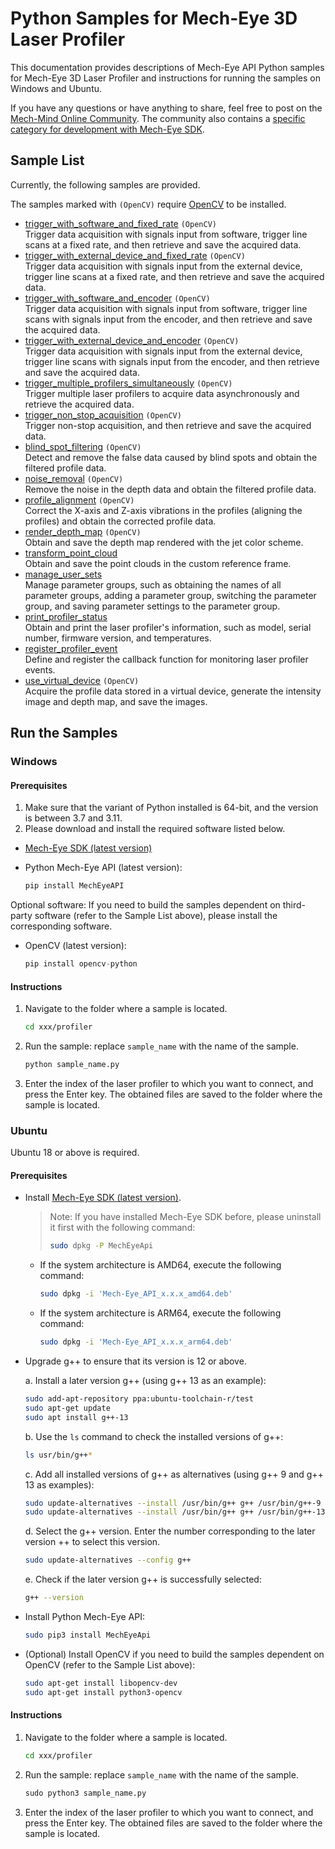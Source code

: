 # Python Samples for Mech-Eye 3D Laser Profiler

This documentation provides descriptions of Mech-Eye API Python samples for Mech-Eye 3D Laser Profiler and instructions for running the samples on Windows and Ubuntu.

If you have any questions or have anything to share, feel free to post on the [Mech-Mind Online Community](https://community.mech-mind.com/). The community also contains a [specific category for development with Mech-Eye SDK](https://community.mech-mind.com/c/mech-eye-sdk-development/19).

## Sample List

Currently, the following samples are provided.

The samples marked with `(OpenCV)` require [OpenCV](https://pypi.org/project/opencv-python/) to be installed.  

* [trigger_with_software_and_fixed_rate](https://github.com/MechMindRobotics/mecheye_python_samples/tree/master/profiler/trigger_with_software_and_fixed_rate.py) `(OpenCV)`  
  Trigger data acquisition with signals input from software, trigger line scans at a fixed rate, and then retrieve and save the acquired data.
* [trigger_with_external_device_and_fixed_rate](https://github.com/MechMindRobotics/mecheye_python_samples/tree/master/profiler/trigger_with_external_device_and_fixed_rate.py) `(OpenCV)`  
  Trigger data acquisition with signals input from the external device, trigger line scans at a fixed rate, and then retrieve and save the acquired data.
* [trigger_with_software_and_encoder](https://github.com/MechMindRobotics/mecheye_python_samples/tree/master/profiler/trigger_with_software_and_encoder.py) `(OpenCV)`  
  Trigger data acquisition with signals input from software, trigger line scans with signals input from the encoder, and then retrieve and save the acquired data.
* [trigger_with_external_device_and_encoder](https://github.com/MechMindRobotics/mecheye_python_samples/tree/master/profiler/trigger_with_external_device_and_encoder.py) `(OpenCV)`  
  Trigger data acquisition with signals input from the external device, trigger line scans with signals input from the encoder, and then retrieve and save the acquired data.
* [trigger_multiple_profilers_simultaneously](https://github.com/MechMindRobotics/mecheye_python_samples/tree/master/profiler/trigger_multiple_profilers_simultaneously.py) `(OpenCV)`  
  Trigger multiple laser profilers to acquire data asynchronously and retrieve the acquired data.
* [trigger_non_stop_acquisition](https://github.com/MechMindRobotics/mecheye_csharp_samples/tree/master/profiler/trigger_non_stop_acquisition.py) `(OpenCV)`  
  Trigger non-stop acquisition, and then retrieve and save the acquired data.
* [blind_spot_filtering](https://github.com/MechMindRobotics/mecheye_python_samples/tree/master/profiler/blind_spot_filtering.py) `(OpenCV)`  
  Detect and remove the false data caused by blind spots and obtain the filtered profile data.
* [noise_removal](https://github.com/MechMindRobotics/mecheye_python_samples/tree/master/profiler/noise_removal.py) `(OpenCV)`  
  Remove the noise in the depth data and obtain the filtered profile data.
* [profile_alignment](https://github.com/MechMindRobotics/mecheye_python_samples/tree/master/profiler/profile_alignment.py) `(OpenCV)`  
  Correct the X-axis and Z-axis vibrations in the profiles (aligning the profiles) and obtain the corrected profile data.
* [render_depth_map](https://github.com/MechMindRobotics/mecheye_python_samples/tree/master/profiler/render_depth_map.py) `(OpenCV)`  
    Obtain and save the depth map rendered with the jet color scheme.
* [transform_point_cloud](https://github.com/MechMindRobotics/mecheye_python_samples/tree/master/profiler/transform_point_cloud.py)  
  Obtain and save the point clouds in the custom reference frame.
* [manage_user_sets](https://github.com/MechMindRobotics/mecheye_python_samples/tree/master/profiler/manage_user_sets.py)  
  Manage parameter groups, such as obtaining the names of all parameter groups, adding a parameter group, switching the parameter group, and saving parameter settings to the parameter group.
* [print_profiler_status](https://github.com/MechMindRobotics/mecheye_python_samples/tree/master/profiler/print_profiler_status.py)  
  Obtain and print the laser profiler's information, such as model, serial number, firmware version, and temperatures.
* [register_profiler_event](https://github.com/MechMindRobotics/mecheye_python_samples/tree/master/profiler/register_profiler_event.py)  
  Define and register the callback function for monitoring laser profiler events.
* [use_virtual_device](https://github.com/MechMindRobotics/mecheye_python_samples/tree/master/profiler/use_virtual_device.py) `(OpenCV)`  
  Acquire the profile data stored in a virtual device, generate the intensity image and depth map, and save the images.

## Run the Samples

### Windows

#### Prerequisites

1. Make sure that the variant of Python installed is 64-bit, and the version is between 3.7 and 3.11.
2. Please download and install the required software listed below.

* [Mech-Eye SDK (latest version)](https://downloads.mech-mind.com/?tab=tab-sdk)
* Python Mech-Eye API (latest version):

  ```python
  pip install MechEyeAPI
  ```

Optional software: If you need to build the samples dependent on third-party software (refer to the Sample List above), please install the corresponding software.

* OpenCV (latest version):

  ```python
  pip install opencv-python
  ```

#### Instructions

1. Navigate to the folder where a sample is located.

   ```sh
   cd xxx/profiler
   ```

2. Run the sample: replace ``sample_name`` with the name of the sample.

   ```python
   python sample_name.py
   ```

3. Enter the index of the laser profiler to which you want to connect, and press the Enter key. The obtained files are saved to the folder where the sample is located.

### Ubuntu

Ubuntu 18 or above is required.

#### Prerequisites

* Install [Mech-Eye SDK (latest version)](https://downloads.mech-mind.com/?tab=tab-sdk).

  >Note: If you have installed Mech-Eye SDK before, please uninstall it first with the following command:
  >
  >```bash
  >sudo dpkg -P MechEyeApi
  >```

  * If the system architecture is AMD64, execute the following command:

    ```bash
    sudo dpkg -i 'Mech-Eye_API_x.x.x_amd64.deb'
    ```

  * If the system architecture is ARM64, execute the following command:

    ```bash
    sudo dpkg -i 'Mech-Eye_API_x.x.x_arm64.deb'
    ```

* Upgrade g++ to ensure that its version is 12 or above.

  a. Install a later version g++ (using g++ 13 as an example):

     ```bash
     sudo add-apt-repository ppa:ubuntu-toolchain-r/test
     sudo apt-get update
     sudo apt install g++-13
     ```

  b. Use the `ls` command to check the installed versions of g++:

     ```bash
     ls usr/bin/g++*
     ```

  c. Add all installed versions of g++ as alternatives (using g++ 9 and g++ 13 as examples):

     ```bash
     sudo update-alternatives --install /usr/bin/g++ g++ /usr/bin/g++-9 10
     sudo update-alternatives --install /usr/bin/g++ g++ /usr/bin/g++-13 20
     ```

  d. Select the g++ version. Enter the number corresponding to the later version ++ to select this version.

     ```bash
     sudo update-alternatives --config g++
     ```

  e. Check if the later version g++ is successfully selected:

     ```bash
     g++ --version
     ```

* Install Python Mech-Eye API:

  ```bash
  sudo pip3 install MechEyeApi
  ```

* (Optional) Install OpenCV if you need to build the samples dependent on OpenCV (refer to the Sample List above):

  ```bash
  sudo apt-get install libopencv-dev
  sudo apt-get install python3-opencv
  ```

#### Instructions

1. Navigate to the folder where a sample is located.

   ```bash
   cd xxx/profiler
   ```

2. Run the sample: replace ``sample_name`` with the name of the sample.

   ```python
   sudo python3 sample_name.py
   ```

3. Enter the index of the laser profiler to which you want to connect, and press the Enter key. The obtained files are saved to the folder where the sample is located.

